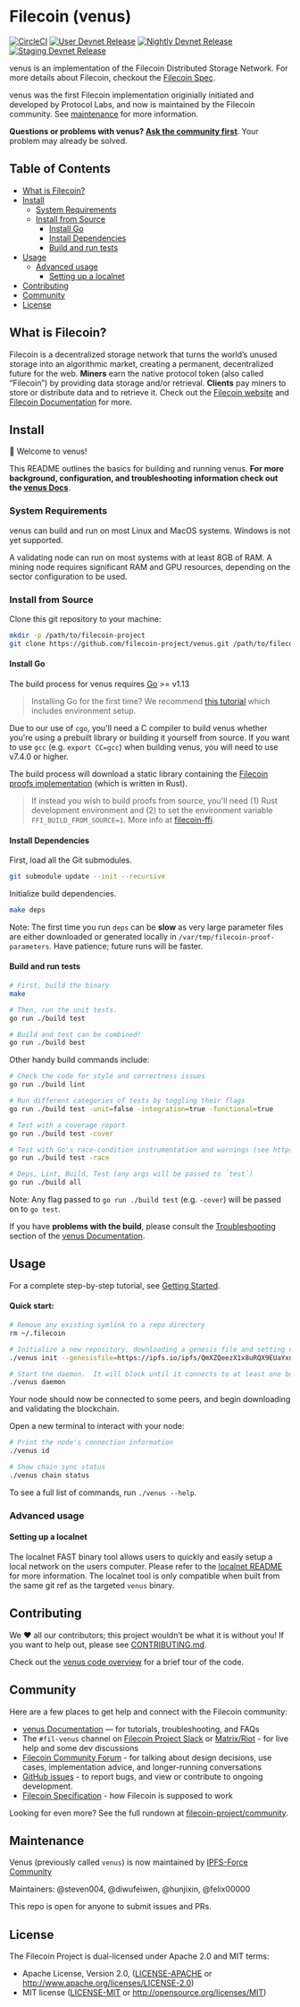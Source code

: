 # Filecoin (venus)

[![CircleCI](https://circleci.com/gh/filecoin-project/venus.svg?style=svg)](https://circleci.com/gh/filecoin-project/venus)
[![User Devnet Release](https://img.shields.io/endpoint.svg?color=brightgreen&style=flat&logo=GitHub&url=https://raw.githubusercontent.com/filecoin-project/go-filecoin-badges/master/user-devnet.json)](https://github.com/filecoin-project/venus/releases/latest)
[![Nightly Devnet Release](https://img.shields.io/endpoint.svg?color=blue&style=flat&logo=GitHub&url=https://raw.githubusercontent.com/filecoin-project/go-filecoin-badges/master/nightly-devnet.json)](https://github.com/filecoin-project/venus/releases)
[![Staging Devnet Release](https://img.shields.io/endpoint.svg?color=brightgreen&style=flat&logo=GitHub&url=https://raw.githubusercontent.com/filecoin-project/go-filecoin-badges/master/staging-devnet.json)](https://github.com/filecoin-project/venus/releases)

venus is an implementation of the Filecoin Distributed Storage Network. For more details  about Filecoin, checkout the [Filecoin Spec](https://spec.filecoin.io).

venus was the first Filecoin implementation originially initiated and developed by Protocol Labs, and now is maintained by the Filecoin community. See [maintenance](#maintenance) for more information.

__Questions or problems with venus? [Ask the community first](#community)__. Your problem may already be solved.

## Table of Contents
<!--
    TOC generated by https://github.com/thlorenz/doctoc
    Install with `npm install -g doctoc`.
    Regenerate with `doctoc README.md`.
    It's ok to edit manually if you don't have/want doctoc.
 -->
<!-- START doctoc generated TOC please keep comment here to allow auto update -->
<!-- DON'T EDIT THIS SECTION, INSTEAD RE-RUN doctoc TO UPDATE -->


- [What is Filecoin?](#what-is-filecoin)
- [Install](#install)
  - [System Requirements](#system-requirements)
  - [Install from Source](#install-from-source)
    - [Install Go](#install-go)
    - [Install Dependencies](#install-dependencies)
    - [Build and run tests](#build-and-run-tests)
- [Usage](#usage)
  - [Advanced usage](#advanced-usage)
    - [Setting up a localnet](#setting-up-a-localnet)
- [Contributing](#contributing)
- [Community](#community)
- [License](#license)

<!-- END doctoc generated TOC please keep comment here to allow auto update -->

## What is Filecoin?
Filecoin is a decentralized storage network that turns the world’s unused storage into an algorithmic market, creating a permanent, decentralized future for the web.
**Miners** earn the native protocol token (also called “Filecoin”) by providing data storage and/or retrieval. 
**Clients** pay miners to store or distribute data and to retrieve it.
Check out the [Filecoin website](https://filecoin.io/) and [Filecoin Documentation](https://docs.filecoin.io/) for more.

## Install

👋 Welcome to venus!

This README outlines the basics for building and running venus.
**For more background, configuration, and troubleshooting information check out the [venus Docs](https://go.filecoin.io/)**.

### System Requirements

venus can build and run on most Linux and MacOS systems. 
Windows is not yet supported.

A validating node can run on most systems with at least 8GB of RAM. 
A mining node requires significant RAM and GPU resources, depending on the sector configuration to be used.

### Install from Source

Clone this git repository to your machine:

```sh
mkdir -p /path/to/filecoin-project
git clone https://github.com/filecoin-project/venus.git /path/to/filecoin-project/venus
```

#### Install Go

The build process for venus requires [Go](https://golang.org/doc/install) >= v1.13

> Installing Go for the first time? We recommend [this tutorial](https://www.ardanlabs.com/blog/2016/05/installing-go-and-your-workspace.html) which includes environment setup.

Due to our use of `cgo`, you'll need a C compiler to build venus whether you're using a prebuilt library or building it yourself from source. 
If you want to use `gcc` (e.g. `export CC=gcc`) when building venus, you will need to use v7.4.0 or higher.

The build process will download a static library containing the [Filecoin proofs implementation](https://github.com/filecoin-project/rust-fil-proofs) (which is written in Rust).

> If instead you wish to build proofs from source, you'll need (1) Rust development environment and (2) to set the environment variable `FFI_BUILD_FROM_SOURCE=1`.
More info at [filecoin-ffi](https://github.com/filecoin-project/filecoin-ffi).

#### Install Dependencies

First, load all the Git submodules.

```sh
git submodule update --init --recursive
```

Initialize build dependencies.

```sh
make deps
```

Note: The first time you run `deps` can be **slow** as very large parameter files are either downloaded or generated locally in `/var/tmp/filecoin-proof-parameters`.
Have patience; future runs will be faster.

#### Build and run tests

```sh
# First, build the binary
make

# Then, run the unit tests.
go run ./build test

# Build and test can be combined!
go run ./build best
```

Other handy build commands include:

```sh
# Check the code for style and correctness issues
go run ./build lint

# Run different categories of tests by toggling their flags
go run ./build test -unit=false -integration=true -functional=true

# Test with a coverage report
go run ./build test -cover

# Test with Go's race-condition instrumentation and warnings (see https://blog.golang.org/race-detector)
go run ./build test -race

# Deps, Lint, Build, Test (any args will be passed to `test`)
go run ./build all
```

Note: Any flag passed to `go run ./build test` (e.g. `-cover`) will be passed on to `go test`.

If you have **problems with the build**, please consult the [Troubleshooting](https://go.filecoin.io/go-filecoin-tutorial/Troubleshooting-&-FAQ.html) section of the [venus Documentation](https://go.filecoin.io/).

## Usage

For a complete step-by-step tutorial, see [Getting Started](https://go.filecoin.io/venus-tutorial/Getting-Started.html).

#### Quick start:

```sh
# Remove any existing symlink to a repo directory
rm ~/.filecoin

# Initialize a new repository, downloading a genesis file and setting network parameters (in this case, for the Testnet network)
./venus init --genesisfile=https://ipfs.io/ipfs/QmXZQeezX1x8uRQX9EUaYxnyivUpTfJqQTvszk3c8SnFPN/testnet.car --network=testnet

# Start the daemon.  It will block until it connects to at least one bootstrap peer.
./venus daemon
```

Your node should now be connected to some peers, and begin downloading and validating the blockchain.

Open a new terminal to interact with your node:

```sh
# Print the node's connection information
./venus id

# Show chain sync status
./venus chain status
```

To see a full list of commands, run `./venus --help`.

### Advanced usage

#### Setting up a localnet

The localnet FAST binary tool allows users to quickly and easily setup a local network on the users computer. 
Please refer to the [localnet README](https://github.com/filecoin-project/venus/tree/master/tools/fast/bin/localnet#localnet) for more information. 
The localnet tool is only compatible when built from the same git ref as the targeted `venus` binary.

## Contributing

We ❤️ all our contributors; this project wouldn’t be what it is without you! If you want to help out, please see [CONTRIBUTING.md](CONTRIBUTING.md).

Check out the [venus code overview](CODEWALK.md) for a brief tour of the code.

## Community

Here are a few places to get help and connect with the Filecoin community:
- [venus Documentation](http://go.filecoin.io/) — for tutorials, troubleshooting, and FAQs
- The `#fil-venus` channel on [Filecoin Project Slack](https://filecoinproject.slack.com/messages/CEHHJNJS3/) or [Matrix/Riot](https://riot.im/app/#/room/#fil-dev:matrix.org) - for live help and some dev discussions
- [Filecoin Community Forum](https://discuss.filecoin.io) - for talking about design decisions, use cases, implementation advice, and longer-running conversations
- [GitHub issues](https://github.com/filecoin-project/venus/issues) - to report bugs, and view or contribute to ongoing development.
- [Filecoin Specification](https://github.com/filecoin-project/specs) - how Filecoin is supposed to work

Looking for even more? See the full rundown at [filecoin-project/community](https://github.com/filecoin-project/community).

## Maintenance

Venus (previously called `venus`) is now maintained by [IPFS-Force Community](https://github.com/ipfs-force-community)

Maintainers: @steven004, @diwufeiwen, @hunjixin, @felix00000

This repo is open for anyone to submit issues and PRs.

## License

The Filecoin Project is dual-licensed under Apache 2.0 and MIT terms:

- Apache License, Version 2.0, ([LICENSE-APACHE](https://github.com/filecoin-project/venus/blob/master/LICENSE-APACHE) or http://www.apache.org/licenses/LICENSE-2.0)
- MIT license ([LICENSE-MIT](https://github.com/filecoin-project/venus/blob/master/LICENSE-MIT) or http://opensource.org/licenses/MIT)
